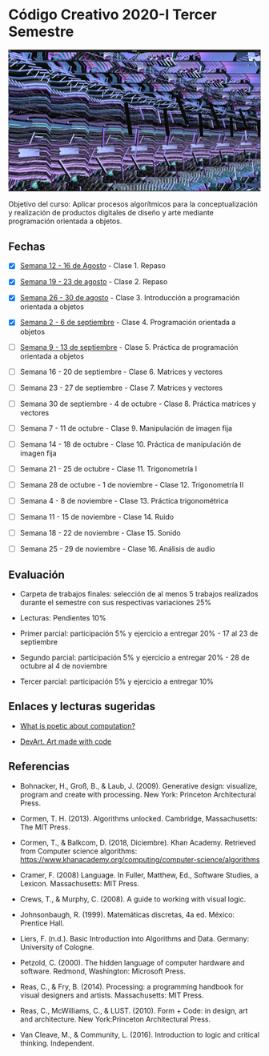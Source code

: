 # Código Creativo 2020-I Tercer Semestre

![portada](https://github.com/EmilioOcelotl/centro20-I_CC3/blob/master/img/portada3.png)

Objetivo del curso: Aplicar procesos algorítmicos para la conceptualización y realización de productos digitales de diseño y arte mediante programación orientada a objetos.

## Fechas

- [x] [Semana 12 - 16 de Agosto](https://github.com/EmilioOcelotl/centro20-I_CC3/tree/master/centro3_190816/README.md) - Clase 1. Repaso

- [x] [Semana 19 - 23 de agosto](https://github.com/EmilioOcelotl/centro20-I_CC3/tree/master/centro3_190823/README.md) - Clase 2. Repaso

- [x] [Semana 26 - 30 de agosto](https://github.com/EmilioOcelotl/centro20-I_CC3/tree/master/centro3_190830/README.md) - Clase 3. Introducción a programación orientada a objetos

- [x] [Semana 2 - 6 de septiembre](https://github.com/EmilioOcelotl/centro20-I_CC3/tree/master/centro3_190906/README.md) - Clase 4. Programación orientada a objetos

- [ ] [Semana 9 - 13 de septiembre]((https://github.com/EmilioOcelotl/centro20-I_CC3/tree/master/centro3_190913/README.md)) - Clase 5. Práctica de programación orientada a objetos

- [ ] Semana 16 - 20 de septiembre - Clase 6. Matrices y vectores

- [ ] Semana 23 - 27 de septiembre - Clase 7. Matrices y vectores

- [ ] Semana 30 de septiembre - 4 de octubre - Clase 8. Práctica matrices y vectores

- [ ] Semana 7 - 11 de octubre - Clase 9. Manipulación de imagen fija

- [ ] Semana 14 - 18 de octubre - Clase 10. Práctica de manipulación de imagen fija

- [ ] Semana 21 - 25 de octubre - Clase 11. Trigonometría I

- [ ] Semana 28 de octubre - 1 de noviembre - Clase 12. Trigonometría II

- [ ] Semana 4 - 8 de noviembre - Clase 13. Práctica trigonométrica 

- [ ] Semana 11 - 15 de noviembre - Clase 14. Ruido

- [ ] Semana 18 - 22 de noviembre - Clase 15. Sonido

- [ ] Semana 25 - 29 de noviembre - Clase 16. Análisis de audio

## Evaluación 

- Carpeta de trabajos finales: selección de al menos 5 trabajos realizados durante el semestre con sus respectivas variaciones 25%

- Lecturas: Pendientes 10%

- Primer parcial: participación 5% y ejercicio a entregar 20% - 17 al 23 de septiembre 

- Segundo parcial: participación 5% y ejercicio a entregar 20% - 28 de octubre al 4 de noviembre

- Tercer parcial: participación 5% y ejercicio a entregar 10% 

## Enlaces y lecturas sugeridas

- [What is poetic about computation?](https://poeticcomputation.info/chapters/ch.1/)

- [DevArt. Art made with code](https://devart.withgoogle.com/)

## Referencias 

- Bohnacker, H., Groß, B., & Laub, J. (2009). Generative design: visualize, program and create with processing. New York: Princeton Architectural Press.

- Cormen, T. H. (2013). Algorithms unlocked. Cambridge, Massachusetts: The MIT Press.

- Cormen, T., & Balkcom, D. (2018, Diciembre). Khan Academy. Retrieved from Computer science algorithms: https://www.khanacademy.org/computing/computer-science/algorithms

- Cramer, F. (2008) Language. In Fuller, Matthew, Ed., Software Studies, a Lexicon. Massachusetts: MIT Press. 

- Crews, T., & Murphy, C. (2008). A guide to working with visual logic.

- Johnsonbaugh, R. (1999). Matemáticas discretas, 4a ed. México: Prentice Hall.

- Liers, F. (n.d.). Basic Introduction into Algorithms and Data. Germany: University of Cologne.

- Petzold, C. (2000). The hidden language of computer hardware and software. Redmond, Washington: Microsoft Press.

- Reas, C., & Fry, B. (2014). Processing: a programming handbook for visual designers and artists. Massachusetts: MIT Press.

- Reas, C., McWilliams, C., & LUST. (2010). Form + Code: in design, art and architecture. New York:Princeton Architectural Press.

- Van Cleave, M., & Community, L. (2016). Introduction to logic and critical thinking. Independent.
